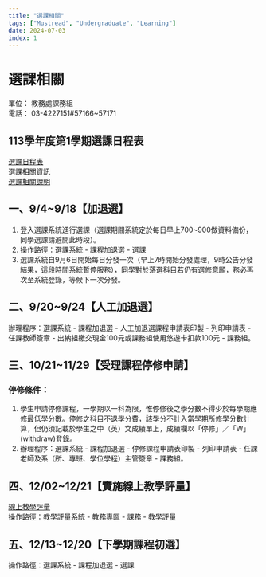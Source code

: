 ```yaml
---
title: "選課相關"
tags: ["Mustread", "Undergraduate", "Learning"]
date: 2024-07-03
index: 1
---
```

# 選課相關

單位： 教務處課務組  
電話： 03-4227151#57166~57171

## 113學年度第1學期選課日程表

[選課日程表](http://pdc.adm.ncu.edu.tw/Course/course/COUR_S.pdf)  
[選課相關資訊](http://in.ncu.edu.tw/ncu57170/post/crs_info.pdf)  
[選課相關說明](https://cis.ncu.edu.tw/Course/main/news/stdExplanation)

## 一、9/4~9/18【加退選】

1. 登入選課系統進行選課（選課期間系統定於每日早上700~900做資料備份，同學選課請避開此時段）。
2. 操作路徑：選課系統 - 課程加退選 - 選課
3. 選課系統自9月6日開始每日分發一次（早上7時開始分發處理，9時公告分發結果，這段時間系統暫停服務），同學對於落選科目若仍有選修意願，務必再次至系統登錄，等候下一次分發。

## 二、9/20~9/24【人工加退選】

辦理程序：選課系統 - 課程加退選 - 人工加退選課程申請表印製 - 列印申請表 - 任課教師簽章 - 出納組繳交現金100元或課務組使用悠遊卡扣款100元 - 課務組。

## 三、10/21~11/29【受理課程停修申請】

### 停修條件：

1. 學生申請停修課程，一學期以一科為限，惟停修後之學分數不得少於每學期應修最低學分數。停修之科目不退學分費，該學分不計入當學期所修學分數計算，但仍須記載於學生之中（英）文成績單上，成績欄以「停修」／「W」(withdraw)登錄。
2. 辦理程序：選課系統 - 課程加退選 - 停修課程申請表印製 - 列印申請表 - 任課老師及系（所、專班、學位學程）主管簽章 - 課務組。

## 四、12/02~12/21【實施線上教學評量】

[線上教學評量](https://cis.ncu.edu.tw/iNCU/academic/course/courseEvaluate)    
操作路徑：教學評量系統 - 教務專區 - 課務 - 教學評量

## 五、12/13~12/20【下學期課程初選】

操作路徑：選課系統 - 課程加退選 - 選課
